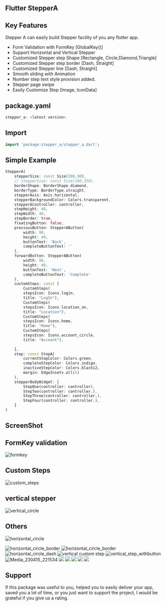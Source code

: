 <!--
This README describes the package. If you publish this package to pub.dev,
this README's contents appear on the landing page for your package.

For information about how to write a good package README, see the guide for
[writing package pages](https://dart.dev/guides/libraries/writing-package-pages).

For general information about developing packages, see the Dart guide for
[creating packages](https://dart.dev/guides/libraries/create-library-packages)
and the Flutter guide for
[developing packages and plugins](https://flutter.dev/developing-packages).
-->


##                                   Flutter StepperA

## Key Features

Stepper A can easily build Stepper facility of you any flutter app. 
- Form Validation with FormKey [GlobalKey<FormState>()]
- Support Horizontal and Vertical Stepper
- Customized Stepper step Shape [Rectangle, Circle,Diamond,Triangle]
- Customized Stepper step border [Dash, Straight]
- Customized Stepper line  [Dash, Straight]
- Smooth sliding with Animation
- Number step text style provision added.
- Stepper page swipe
- Easily Customize Step [Image, IconData]


## package.yaml
```dart
stepper_a: <latest version>
```

## Import
```dart
import 'package:stepper_a/stepper_a.dart';
```
## Simple Example


```dart
StepperA(
    stepperSize: const Size(300,90),
    // stepperSize: const Size(100,350),
    borderShape: BorderShape.diamond,
    borderType: BorderType.straight,
    stepperAxis: Axis.horizontal,
    stepperBackgroundColor: Colors.transparent,
    stepperAController: controller,
    stepHeight: 40,
    stepWidth: 40,
    stepBorder: true,
    floatingButton: false,
    previousButton: StepperAButton(
        width: 90,
        height: 40,
        buttonText: 'Back',
        completeButtonText: ''
    ),
    forwardButton: StepperAButton(
        width: 90,
        height: 40,
        buttonText: 'Next',
        completeButtonText: 'Complete'
    ),
    customSteps: const [
        CustomSteps(
        stepsIcon: Icons.login,
        title: "LogIn"),
        CustomSteps(
        stepsIcon: Icons.location_on,
        title: "Location"),
        CustomSteps(
        stepsIcon: Icons.home,
        title: "Home"),
        CustomSteps(
        stepsIcon: Icons.account_circle,
        title: "Account"),
    
    ],
    step: const StepA(
        currentStepColor: Colors.green,
        completeStepColor: Colors.indigo,
        inactiveStepColor: Colors.black12,
        margin: EdgeInsets.all(5)
    ),
    stepperBodyWidget: [
        StepOne(controller: controller),
        StepTwo(controller: controller,),
        StepThree(controller: controller,),
        StepFour(controller: controller,),
    ]
)
```

## ScreenShot

## FormKey validation
![formkey](https://user-images.githubusercontent.com/44666275/232333587-c807f95a-b8db-454e-865e-98dd26304b58.gif)

## Custom Steps
![custom_steps](https://user-images.githubusercontent.com/44666275/232333845-f29e33b6-8030-445d-9ee3-94130386736d.gif)

## vertical stepper
![vertical_circle](https://user-images.githubusercontent.com/44666275/232333904-d2f2cf64-e80b-45a5-b5ed-6cd3e268c0e4.gif)

## Others
![horizontal_circle](https://user-images.githubusercontent.com/44666275/232333995-0027ac88-519c-4eb0-b416-ccc4ec3d9f58.gif)

![horizontal_circle_border](https://youtu.be/Gbn6Dsj8AWI)
![horizontal_circle_border](https://user-images.githubusercontent.com/44666275/232334075-bef4e0d6-2645-4e06-ac09-1f0495ac18f2.gif)
![horizontal_circle_dash](https://user-images.githubusercontent.com/44666275/232334106-10b9c0d3-9a41-4cbf-bbb7-ee9e926ce040.gif)
![vertical custom step](https://user-images.githubusercontent.com/44666275/232334159-f293ab1b-cd41-4b92-acf6-19b720abb13d.gif)
![vertical_step_withbutton](https://user-images.githubusercontent.com/44666275/232334218-28dc3dca-56a7-42dd-8de5-0b7c1e76bb09.gif)
![Media_230415_221534](https://user-images.githubusercontent.com/44666275/232334295-466295cb-730a-4cf0-a708-5d3dccb58705.gif)
![](example/assets/pic/Media_230415_221243.gif)
![](example/assets/pic/Media_230415_221733.gif)
![](example/assets/pic/tringle.gif)
![](example/assets/pic/Media_230415_222245.gif)
![](example/assets/pic/Media_230415_222135.gif)



## Support
If this package was useful to you, helped you to easily deliver your app, saved you a lot of time, or you just want to
support the project, I would be grateful if you give us a rating.

